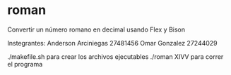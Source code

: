 # roman
Convertir un número romano en decimal usando Flex y Bison

Instegrantes: 
	Anderson Arciniegas 27481456
	Omar Gonzalez 27244029

./makefile.sh 		para crear los archivos ejecutables
./roman XIVV 		para correr el programa 
